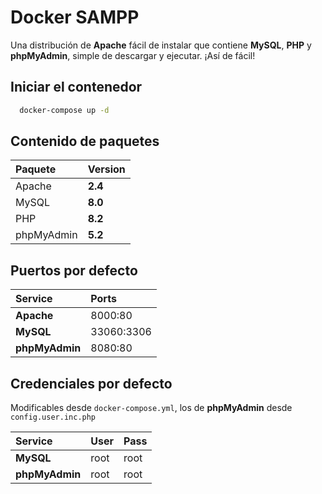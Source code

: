 # Docker SAMPP

Una distribución de **Apache** fácil de instalar que contiene **MySQL**, **PHP** y **phpMyAdmin**, simple de descargar y ejecutar. ¡Así de fácil!

## Iniciar el contenedor

```bash
  docker-compose up -d
```

## Contenido de paquetes

| Paquete | Version |
| :----| :------ |
| Apache | **2.4** |
| MySQL | **8.0** |
| PHP | **8.2** |
| phpMyAdmin | **5.2** |

## Puertos por defecto

| Service | Ports |
| :------ | :--- |
| **Apache** | 8000:80 |
| **MySQL** | 33060:3306 |
| **phpMyAdmin** | 8080:80 |

## Credenciales por defecto

Modificables desde `docker-compose.yml`, los de **phpMyAdmin** desde `config.user.inc.php`

| Service | User | Pass |
| :------ | :--- | :--- |
| **MySQL** | root | root |
| **phpMyAdmin** | root | root |